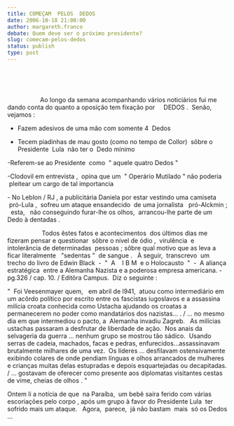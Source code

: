 ```yaml
---
title: COMEÇAM  PELOS  DEDOS
date: 2006-10-18 21:00:00
author: margareth.franco
debate: Quem deve ser o próximo presidente?
slug: comecam-pelos-dedos
status: publish 
type: post
---
```


 


 


                   Ao longo da semana acompanhando vários noticiários fui me dando conta do quanto a oposição tem fixação por     DEDOS .  Senão,  vejamos : 


- Fazem adesivos de uma mão com somente 4  Dedos


- Tecem piadinhas de mau gosto (como no tempo de Collor)  sôbre o Presidente  Lula  não ter o  Dedo mínimo


-Referem-se ao Presidente  como  " aquele quatro Dedos "


-Clodovil em entrevista ,  opina que um  " Operário Mutilado " não poderia   pleitear um cargo de tal importancia


- No Leblon / RJ , a publicitária Daniela por estar vestindo uma camiseta  pró-Lula ,  sofreu um ataque ensandecido  de uma jornalista   pró-Alckmin ;   esta,   não conseguindo furar-lhe os olhos,  arrancou-lhe parte de um Dedo à dentadas .


                    Todos êstes fatos e acontecimentos  dos últimos dias me fizeram pensar e questionar  sôbre o nível de ódio ,  virulência  e intolerância de determinadas  pessoas ; sôbre qual motivo que as leva a ficar literalmente   "sedentas "  de sangue .   À seguir,  transcrevo  um trecho do livro de Edwin Black  -  "  A    I B M  e o Holocausto  "  -  A aliança estratégica  entre a Alemanha Nazista e a poderosa empresa americana. -  pg.326 / cap. 10. / Editôra Campus.  Diz o seguinte :


"  Foi Veesenmayer quem,   em abril de l941,  atuou como intermediário em um acôrdo político por escrito entre os fascistas iugoslavos e a assassina milícia croata conhecida como Ustacha ajudando os croatas a permanecerem no poder como mandatários dos nazistas... . / ... no mesmo dia em que intermediou o pacto, a  Alemanha invadiu Zagreb.   As milícias ustachas passaram a desfrutar de liberdade de ação.  Nos anais da  selvageria da guerra ... nenhum grupo se mostrou tão sádico.  Usando serras de cadeia, machados, facas e pedras, enfurecidos...assassinavam brutalmente milhares de uma vez.  Os líderes ... desfilavam ostensivamente exibindo colares de onde pendiam línguas e olhos arrancados de mulheres e crianças muitas delas estupradas e depois esquartejadas ou decapitadas. / ... gostavam de oferecer como presente aos diplomatas visitantes cestas de vime, cheias de olhos . "


Ontem li a notícia de que  na Paraíba,  um bebê saíra ferido com várias escoriações pelo corpo , após um grupo à favor do Presidente Lula  ter sofrido mais um ataque.   Agora,  parece,  já não bastam  mais  só os Dedos ...


